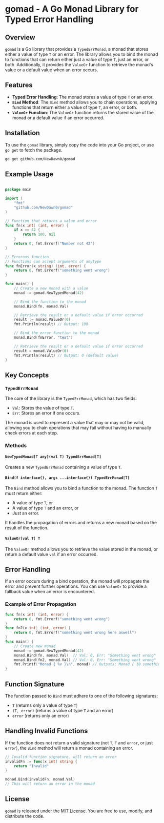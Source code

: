 # gomad - A Go Monad Library for Typed Error Handling

## Overview

`gomad` is a Go library that provides a `TypedErrMonad`, a monad that stores either a value of type `T` or an error. The library allows you to bind the monad to functions that can return either just a value of type `T`, just an error, or both. Additionally, it provides the `ValueOr` function to retrieve the monad's value or a default value when an error occurs.

## Features

- **Typed Error Handling**: The monad stores a value of type `T` or an error.
- **`Bind` Method**: The `Bind` method allows you to chain operations, applying functions that return either a value of type `T`, an error, or both.
- **`ValueOr` Function**: The `ValueOr` function returns the stored value of the monad or a default value if an error occurred.

## Installation

To use the `gomad` library, simply copy the code into your Go project, or use `go get` to fetch the package.

```bash
go get github.com/NewDawn0/gomad
```

## Example Usage

```go

package main

import (
	"fmt"
	"github.com/NewDawn0/gomad"
)

// Function that returns a value and error
func fn(x int) (int, error) {
	if x == 42 {
		return 100, nil
	}
	return 0, fmt.Errorf("Number not 42")
}

// Errorous function
// Functions can accept arguments of anytype
func fnError(x string) (int, error) {
	return 0, fmt.Errorf("something went wrong")
}

func main() {
	// Create a new monad with a value
	monad := gomad.NewTypedMonad(42)

	// Bind the function to the monad
	monad.Bind(fn, monad.Val)

	// Retrieve the result or a default value if error occurred
	result := monad.ValueOr(0)
	fmt.Println(result) // Output: 100

	// Bind the error function to the monad
	monad.Bind(fnError, "test")

	// Retrieve the result or a default value if error occurred
	result = monad.ValueOr(0)
	fmt.Println(result) // Output: 0 (default value)
}
```

## Key Concepts

### `TypedErrMonad`

The core of the library is the `TypedErrMonad`, which has two fields:

- `Val`: Stores the value of type `T`.
- `Err`: Stores an error if one occurs.

The monad is used to represent a value that may or may not be valid, allowing you to chain operations that may fail without having to manually check errors at each step.

### Methods

#### `NewTypedMonad[T any](val T) TypedErrMonad[T]`

Creates a new `TypedErrMonad` containing a value of type `T`.

#### `Bind(f interface{}, args ...interface{}) TypedErrMonad[T]`

The `Bind` method allows you to bind a function to the monad. The function `f` must return either:

- A value of type `T`, or
- A value of type `T` and an error, or
- Just an error.

It handles the propagation of errors and returns a new monad based on the result of the function.

#### `ValueOr(val T) T`

The `ValueOr` method allows you to retrieve the value stored in the monad, or return a default value `val` if an error occurred.

## Error Handling

If an error occurs during a bind operation, the monad will propagate the error and prevent further operations. You can use `ValueOr` to provide a fallback value when an error is encountered.

### Example of Error Propagation

```go
func fn(x int) (int, error) {
	return 0, fmt.Errorf("something went wrong")
}
func fn2(x int) (int, error) {
	return 0, fmt.Errorf("something went wrong here aswell")
}
func main() {
	// Create new monad
	monad := gomad.NewTypedMonad(42)
	monad.Bind(fn, monad.Val)  // Val: 0, Err: "Something went wrong"
	monad.Bind(fn2, monad.Val) // Val: 0, Err: "Something went wrong"
	fmt.Printf("Monad { %v }\n", monad) // Outputs: Monad { {0 something went wrong} }
}
```

## Function Signature

The function passed to `Bind` must adhere to one of the following signatures:

- `T` (returns only a value of type `T`)
- `(T, error)` (returns a value of type `T` and an error)
- `error` (returns only an error)

## Handling Invalid Functions

If the function does not return a valid signature (not `T`, `T` and `error`, or just `error`), the `Bind` method will return a monad containing an error.

```go
// Invalid function signature, will return an error
invalidFn := func(x int) string {
	return "Invalid"
}

monad.Bind(invalidFn, monad.Val)
// This will return an error in the monad
```

## License

`gomad` is released under the [MIT License](https://opensource.org/licenses/MIT). You are free to use, modify, and distribute the code.
